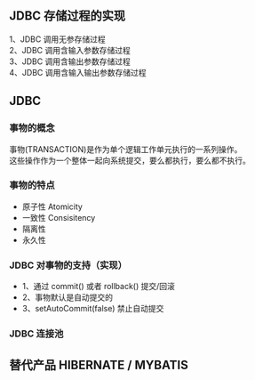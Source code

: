 ## JDBC 存储过程的实现
1、JDBC 调用无参存储过程  
2、JDBC 调用含输入参数存储过程  
3、JDBC 调用含输出参数存储过程  
4、JDBC 调用含输入输出参数存储过程  

## JDBC 

### 事物的概念
事物(TRANSACTION)是作为单个逻辑工作单元执行的一系列操作。  
这些操作作为一个整体一起向系统提交，要么都执行，要么都不执行。

### 事物的特点
- 原子性 Atomicity
- 一致性 Consisitency
- 隔离性
- 永久性 

### JDBC 对事物的支持（实现）
- 1、通过 commit() 或者 rollback() 提交/回滚
- 2、事物默认是自动提交的
- 3、setAutoCommit(false) 禁止自动提交


### JDBC 连接池




## 替代产品 HIBERNATE / MYBATIS